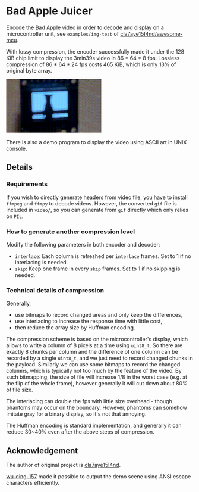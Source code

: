 # Bad Apple Juicer

Encode the Bad Apple video in order to decode and display on a microcontroller unit, see `examples/img-test` of [cla7aye15I4nd/awesome-mcu](https://github.com/cla7aye15I4nd/awesome-mcu). 

With lossy compression, the encoder successfully made it under the 128 KiB chip limit to display the 3min39s video in 86 \* 64 \* 8 fps. Lossless compression of 86 \* 64 \* 24 fps costs 465 KiB, which is only 13% of original byte array.

![Demo on MCU](chip_demo/demo.gif)

There is also a demo program to display the video using ASCII art in UNIX console.

## Details

### Requirements

If you wish to directly generate headers from video file, you have to install `ffmpeg` and `ffmpy` to decode videos. However, the converted `gif` file is included in `video/`, so you can generate from `gif` directly which only relies on `PIL`.

### How to generate another compression level

Modify the following parameters in both encoder and decoder:

* `interlace`: Each column is refreshed per `interlace` frames. Set to 1 if no interlacing is needed.
* `skip`: Keep one frame in every `skip` frames. Set to 1 if no skipping is needed.

### Technical details of compression

Generally,

* use bitmaps to record changed areas and only keep the differences,
* use interlacing to increase the response time with little cost,
* then reduce the array size by Huffman encoding.

The compression scheme is based on the microcontroller's display, which allows to write a column of 8 pixels at a time using `uint8_t`. So there are exactly 8 chunks per column and the difference of one column can be recorded by a single `uint8_t`, and we just need to record changed chunks in the payload. Similarly we can use some bitmaps to record the changed columns, which is typically not too much by the feature of the video. By such bitmapping, the size of file will increase 1/8 in the worst case (e.g. at the flip of the whole frame), however generally it will cut down about 80% of file size.

The interlacing can double the fps with little size overhead - though phantoms may occur on the boundary. However, phantoms can somehow imitate gray for a binary display, so it's not that annoying.

The Huffman encoding is standard implementation, and generally it can reduce 30~40% even after the above steps of compression.

## Acknowledgement

The author of original project is [cla7aye15I4nd](https://github.com/cla7aye15I4nd).

[wu-qing-157](https://github.com/wu-qing-157) made it possible to output the demo scene using ANSI escape characters efficiently.